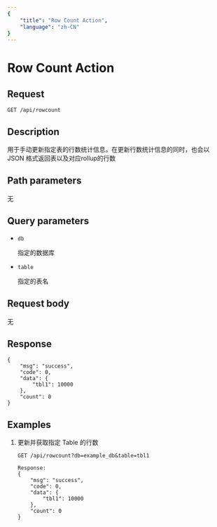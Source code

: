 ```yaml
---
{
    "title": "Row Count Action",
    "language": "zh-CN"
}
---
```


<!-- 
Licensed to the Apache Software Foundation (ASF) under one
or more contributor license agreements.  See the NOTICE file
distributed with this work for additional information
regarding copyright ownership.  The ASF licenses this file
to you under the Apache License, Version 2.0 (the
"License"); you may not use this file except in compliance
with the License.  You may obtain a copy of the License at

  http://www.apache.org/licenses/LICENSE-2.0

Unless required by applicable law or agreed to in writing,
software distributed under the License is distributed on an
"AS IS" BASIS, WITHOUT WARRANTIES OR CONDITIONS OF ANY
KIND, either express or implied.  See the License for the
specific language governing permissions and limitations
under the License.
-->

# Row Count Action

## Request

`GET /api/rowcount`

## Description

用于手动更新指定表的行数统计信息。在更新行数统计信息的同时，也会以 JSON 格式返回表以及对应rollup的行数
    
## Path parameters

无

## Query parameters

* `db`

    指定的数据库

* `table`

    指定的表名

## Request body

无

## Response

```
{
	"msg": "success",
	"code": 0,
	"data": {
		"tbl1": 10000
	},
	"count": 0
}
```
    
## Examples

1. 更新并获取指定 Table 的行数

    ```
    GET /api/rowcount?db=example_db&table=tbl1
    
    Response:
    {
    	"msg": "success",
    	"code": 0,
    	"data": {
    		"tbl1": 10000
    	},
    	"count": 0
    }
    ```
